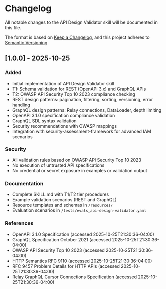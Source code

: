 # Changelog

All notable changes to the API Design Validator skill will be documented in this file.

The format is based on [Keep a Changelog](https://keepachangelog.com/en/1.0.0/),
and this project adheres to [Semantic Versioning](https://semver.org/spec/v2.0.0.html).

## [1.0.0] - 2025-10-25

### Added
- Initial implementation of API Design Validator skill
- T1: Schema validation for REST (OpenAPI 3.x) and GraphQL APIs
- T2: OWASP API Security Top 10 2023 compliance checking
- REST design patterns: pagination, filtering, sorting, versioning, error handling
- GraphQL design patterns: Relay connections, DataLoader, depth limiting
- OpenAPI 3.1.0 specification compliance validation
- GraphQL SDL syntax validation
- Security recommendations with OWASP mappings
- Integration with security-assessment-framework for advanced IAM scenarios

### Security
- All validation rules based on OWASP API Security Top 10 2023
- No execution of untrusted API specifications
- No credential or secret exposure in examples or validation output

### Documentation
- Complete SKILL.md with T1/T2 tier procedures
- Example validation scenarios (REST and GraphQL)
- Resource templates and schemas in `/resources/`
- Evaluation scenarios in `/tests/evals_api-design-validator.yaml`

### References
- OpenAPI 3.1.0 Specification (accessed 2025-10-25T21:30:36-04:00)
- GraphQL Specification October 2021 (accessed 2025-10-25T21:30:36-04:00)
- OWASP API Security Top 10 2023 (accessed 2025-10-25T21:30:36-04:00)
- HTTP Semantics RFC 9110 (accessed 2025-10-25T21:30:36-04:00)
- RFC 9457 Problem Details for HTTP APIs (accessed 2025-10-25T21:30:36-04:00)
- Relay GraphQL Cursor Connections Specification (accessed 2025-10-25T21:30:36-04:00)
